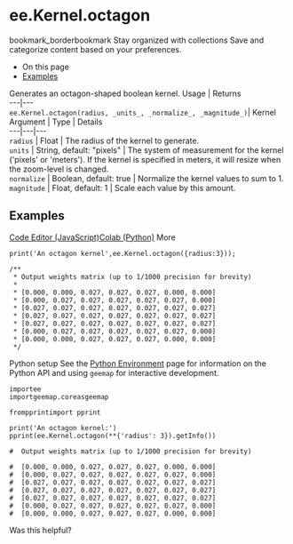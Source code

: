  
#  ee.Kernel.octagon
bookmark_borderbookmark Stay organized with collections  Save and categorize content based on your preferences.
  * On this page
  * [Examples](https://developers.google.com/earth-engine/apidocs/ee-kernel-octagon#examples)


Generates an octagon-shaped boolean kernel.
Usage | Returns  
---|---  
`ee.Kernel.octagon(radius, _units_, _normalize_, _magnitude_)`|  Kernel  
Argument | Type | Details  
---|---|---  
`radius` | Float | The radius of the kernel to generate.  
`units` | String, default: "pixels" | The system of measurement for the kernel ('pixels' or 'meters'). If the kernel is specified in meters, it will resize when the zoom-level is changed.  
`normalize` | Boolean, default: true | Normalize the kernel values to sum to 1.  
`magnitude` | Float, default: 1 | Scale each value by this amount.  
## Examples
[Code Editor (JavaScript)](https://developers.google.com/earth-engine/apidocs/ee-kernel-octagon#code-editor-javascript-sample)[Colab (Python)](https://developers.google.com/earth-engine/apidocs/ee-kernel-octagon#colab-python-sample) More
```
print('An octagon kernel',ee.Kernel.octagon({radius:3}));

/**
 * Output weights matrix (up to 1/1000 precision for brevity)
 *
 * [0.000, 0.000, 0.027, 0.027, 0.027, 0.000, 0.000]
 * [0.000, 0.027, 0.027, 0.027, 0.027, 0.027, 0.000]
 * [0.027, 0.027, 0.027, 0.027, 0.027, 0.027, 0.027]
 * [0.027, 0.027, 0.027, 0.027, 0.027, 0.027, 0.027]
 * [0.027, 0.027, 0.027, 0.027, 0.027, 0.027, 0.027]
 * [0.000, 0.027, 0.027, 0.027, 0.027, 0.027, 0.000]
 * [0.000, 0.000, 0.027, 0.027, 0.027, 0.000, 0.000]
 */
```
Python setup
See the [ Python Environment](https://developers.google.com/earth-engine/guides/python_install) page for information on the Python API and using `geemap` for interactive development.
```
importee
importgeemap.coreasgeemap
```
```
frompprintimport pprint

print('An octagon kernel:')
pprint(ee.Kernel.octagon(**{'radius': 3}).getInfo())

#  Output weights matrix (up to 1/1000 precision for brevity)

#  [0.000, 0.000, 0.027, 0.027, 0.027, 0.000, 0.000]
#  [0.000, 0.027, 0.027, 0.027, 0.027, 0.027, 0.000]
#  [0.027, 0.027, 0.027, 0.027, 0.027, 0.027, 0.027]
#  [0.027, 0.027, 0.027, 0.027, 0.027, 0.027, 0.027]
#  [0.027, 0.027, 0.027, 0.027, 0.027, 0.027, 0.027]
#  [0.000, 0.027, 0.027, 0.027, 0.027, 0.027, 0.000]
#  [0.000, 0.000, 0.027, 0.027, 0.027, 0.000, 0.000]
```

Was this helpful?
